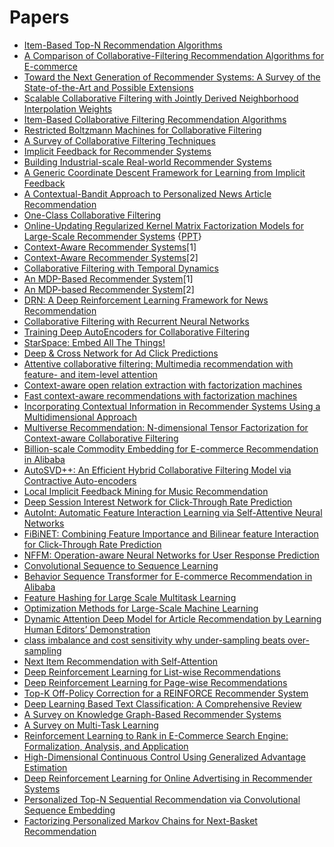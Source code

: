 # Papers

+ [Item-Based Top-N Recommendation Algorithms](http://files.grouplens.org/papers/www10_sarwar.pdf)
+ [A Comparison of Collaborative-Filtering Recommendation Algorithms for E-commerce](https://www.researchgate.net/publication/220628661_A_Comparison_of_Collaborative-Filtering_Recommendation_Algorithms_for_E-commerce)
+ [Toward the Next Generation of Recommender Systems: A Survey of the State-of-the-Art and Possible Extensions](http://pages.stern.nyu.edu/~atuzhili/pdf/TKDE-Paper-as-Printed.pdf)
+ [Scalable Collaborative Filtering with Jointly Derived Neighborhood Interpolation Weights](http://citeseerx.ist.psu.edu/viewdoc/download?doi=10.1.1.218.109&rep=rep1&type=pdf)
+ [Item-Based Collaborative Filtering Recommendation Algorithms](http://files.grouplens.org/papers/www10_sarwar.pdf)
+ [Restricted Boltzmann Machines for Collaborative Filtering](https://www.cs.toronto.edu/~rsalakhu/papers/rbmcf.pdf)
+ [A Survey of Collaborative Filtering Techniques](https://www.researchgate.net/publication/220173171_A_Survey_of_Collaborative_Filtering_Techniques)
+ [Implicit Feedback for Recommender Systems](http://citeseerx.ist.psu.edu/viewdoc/download?doi=10.1.1.468.1279&rep=rep1&type=pdf)
+ [Building Industrial-scale Real-world Recommender Systems](https://xamat.github.io/pubs/recsys12-tutorial.pdf)
+ [A Generic Coordinate Descent Framework for Learning from Implicit Feedback](http://papers.www2017.com.au.s3-website-ap-southeast-2.amazonaws.com/proceedings/p1341.pdf)
+ [A Contextual-Bandit Approach to Personalized News Article Recommendation](http://rob.schapire.net/papers/www10.pdf)
+ [One-Class Collaborative Filtering](https://cseweb.ucsd.edu/classes/fa17/cse291-b/reading/04781145.pdf)
+ [Online-Updating Regularized Kernel Matrix Factorization Models for Large-Scale Recommender Systems](http://citeseerx.ist.psu.edu/viewdoc/download?doi=10.1.1.165.8010&rep=rep1&type=pdf) {[PPT](https://pdfs.semanticscholar.org/ef7a/106856cbc2c4c55c2dc83fd33ddba2382ea6.pdf)}
+ [Context-Aware Recommender Systems](http://www.inf.unibz.it/~ricci/papers/08-Adomavicius.pdf)[1]
+ [Context-Aware Recommender Systems](http://citeseerx.ist.psu.edu/viewdoc/download?doi=10.1.1.423.4220&rep=rep1&type=pdf)[2]
+ [Collaborative Filtering with Temporal Dynamics](http://citeseerx.ist.psu.edu/viewdoc/download?doi=10.1.1.379.1951&rep=rep1&type=pdf)
+ [An MDP-Based Recommender System](http://www.jmlr.org/papers/volume6/shani05a/shani05a.pdf)[1]
+ [An MDP-based Recommender System](https://arxiv.org/abs/1301.0600)[2]
+ [DRN: A Deep Reinforcement Learning Framework for News Recommendation](http://www.personal.psu.edu/~gjz5038/paper/www2018_reinforceRec/www2018_reinforceRec.pdf)
+ [Collaborative Filtering with Recurrent Neural Networks](https://paperswithcode.com/paper/collaborative-filtering-with-recurrent-neural)
+ [Training Deep AutoEncoders for Collaborative Filtering](https://paperswithcode.com/paper/training-deep-autoencoders-for-collaborative)
+ [StarSpace: Embed All The Things!](https://paperswithcode.com/paper/starspace-embed-all-the-things)
+ [Deep & Cross Network for Ad Click Predictions](https://arxiv.org/abs/1708.05123)
+ [Attentive collaborative filtering: Multimedia recommendation with feature- and item-level attention](https://www.comp.nus.edu.sg/~xiangnan/papers/sigir17-AttentiveCF.pdf)
+ [Context-aware open relation extraction with factorization machines](https://aclweb.org/anthology/D15-1204)
+ [Fast context-aware recommendations with factorization machines](https://github.com/buptjz/Factorization-Machine/blob/master/paper/Steffen%20Rendle%20(2011)%20Fast%20Context-aware%20Recommendations%20with%20Factorization%20Machines%20.pdf)
+ [Incorporating Contextual Information in Recommender Systems Using a Multidimensional Approach ](https://core.ac.uk/download/pdf/22877074.pdf)
+ [Multiverse Recommendation: N-dimensional Tensor Factorization for Context-aware Collaborative Filtering](https://xamat.github.io/pubs/karatzoglu-recsys-2010.pdf)
+ [Billion-scale Commodity Embedding for E-commerce Recommendation in Alibaba](https://arxiv.org/abs/1803.02349)
+ [AutoSVD++: An Efficient Hybrid Collaborative Filtering Model via Contractive Auto-encoders](https://arxiv.org/pdf/1704.00551.pdf)
+ [Local Implicit Feedback Mining for Music Recommendation](https://homes.cs.washington.edu/~tqchen/data/pdf/recsys12-p91-yang.pdf)
+ [Deep Session Interest Network for Click-Through Rate Prediction](https://arxiv.org/pdf/1905.06482.pdf)
+ [AutoInt: Automatic Feature Interaction Learning via Self-Attentive Neural Networks](https://arxiv.org/pdf/1810.11921.pdf)
+ [FiBiNET: Combining Feature Importance and Bilinear feature Interaction for Click-Through Rate Prediction](https://arxiv.org/pdf/1905.09433.pdf)
+ [NFFM: Operation-aware Neural Networks for User Response Prediction](https://arxiv.org/pdf/1904.12579.pdf)
+ [Convolutional Sequence to Sequence Learning](https://arxiv.org/pdf/1705.03122.pdf)
+ [Behavior Sequence Transformer for E-commerce Recommendation in Alibaba](https://arxiv.org/pdf/1905.06874.pdf)
+ [Feature Hashing for Large Scale Multitask Learning](https://alex.smola.org/papers/2009/Weinbergeretal09.pdf)
+ [Optimization Methods for Large-Scale Machine Learning](https://arxiv.org/pdf/1606.04838.pdf)
+ [Dynamic Attention Deep Model for Article Recommendation by Learning Human Editors’ Demonstration](http://lantaoyu.com/files/dadm-kdd.pdf)
+ [class imbalance and cost sensitivity why under-sampling beats over-sampling](https://pdfs.semanticscholar.org/144b/bbafe2f0876c23295019b6e380c9fe4feda3.pdf)
+ [Next Item Recommendation with Self-Attention](https://arxiv.org/pdf/1808.06414.pdf)
+ [Deep Reinforcement Learning for List-wise Recommendations](https://arxiv.org/pdf/1801.00209.pdf)
+ [Deep Reinforcement Learning for Page-wise Recommendations](https://arxiv.org/pdf/1805.02343.pdf)
+ [Top-K Off-Policy Correction for a REINFORCE Recommender System](https://arxiv.org/pdf/1812.02353.pdf)
+ [Deep Learning Based Text Classification: A Comprehensive Review](https://arxiv.org/pdf/2004.03705.pdf)
+ [A Survey on Knowledge Graph-Based Recommender Systems](https://arxiv.org/pdf/2003.00911.pdf)
+ [A Survey on Multi-Task Learning](https://arxiv.org/pdf/1707.08114.pdf)
+ [Reinforcement Learning to Rank in E-Commerce Search Engine: Formalization, Analysis, and Application](https://arxiv.org/pdf/1803.00710.pdf)
+ [High-Dimensional Continuous Control Using Generalized Advantage Estimation](https://arxiv.org/abs/1506.02438)
+ [Deep Reinforcement Learning for Online Advertising in Recommender Systems](https://arxiv.org/abs/1909.03602)
+ [Personalized Top-N Sequential Recommendation via Convolutional Sequence Embedding](https://arxiv.org/pdf/1809.07426.pdf)
+ [Factorizing Personalized Markov Chains for Next-Basket Recommendation](https://dl.acm.org/doi/pdf/10.1145/1772690.1772773)
